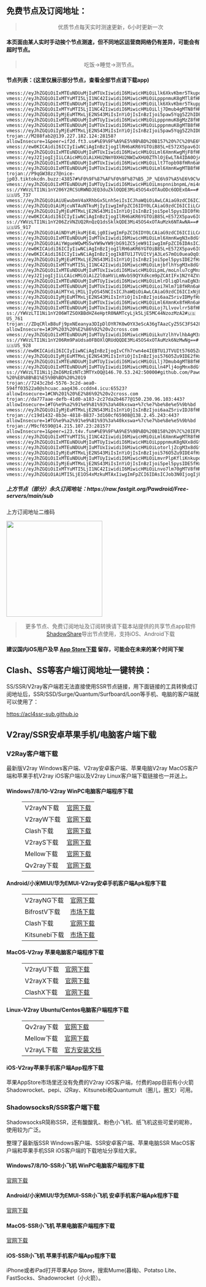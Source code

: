 
<h2>免费节点及订阅地址：</h2>
<blockquote>
<p style="text-align: center;">优质节点每天实时测速更新，6小时更新一次</p>
</blockquote>
<h4>本页面由某人实时手动挨个节点测速，但不同地区运营商网络仍有差异，可能会有超时节点。</h4>
<blockquote>
<p style="text-align: center;">吃饭->睡觉->测节点。</p>
</blockquote>
<h4>节点列表：(这里仅展示部分节点，查看全部节点请下载app)</h4>

```vmess://eyJhZGQiOiIxMTYuMTI5LjI1NC42IiwidiI6MiwicHMiOiLoj7Llvovlrr4gM3x8dGfpopHpgZM6Mnx8NzEiLCJwb3J0IjoiMTE5MDYiLCJpZCI6IjJjYzE1MzI2LWNkMGYtMzRkYS1iYmZiLWY4Y2RjOWI3MWViMiIsImFpZCI6IjAiLCJzY3kiOiJhdXRvIiwibmV0IjoidGNwIiwidHlwZSI6IiIsInRscyI6IiJ9
vmess://eyJhZGQiOiIxMTEuNDUuMjIuMTUxIiwidiI6MiwicHMiOiLlk6XkvKbmr5TkupogMnx8dGfpopHpgZM6Mnx8MTUxIiwicG9ydCI6IjExOTIyIiwiaWQiOiIyY2MxNTMyNi1jZDBmLTM0ZGEtYmJmYi1mOGNkYzliNzFlYjIiLCJhaWQiOiIwIiwic2N5IjoiYXV0byIsIm5ldCI6InRjcCIsInR5cGUiOiIiLCJ0bHMiOiIifQ==
vmess://eyJhZGQiOiIxMTYuMTI5LjI1NC42IiwidiI6MiwicHMiOiLpppnmuK8gMTl8fHRn6aKR6YGTOjJ8fDYyIiwicG9ydCI6IjkwMDMiLCJpZCI6IjJjYzE1MzI2LWNkMGYtMzRkYS1iYmZiLWY4Y2RjOWI3MWViMiIsImFpZCI6IjAiLCJzY3kiOiJhdXRvIiwibmV0IjoidGNwIiwidHlwZSI6IiIsInRscyI6IiJ9
vmess://eyJhZGQiOiIxMTEuNDUuMjIuMTUyIiwidiI6MiwicHMiOiLlk6XkvKbmr5Tkupp8fHRn6aKR6YGTOjJ8fDg1IiwicG9ydCI6IjExOTIyIiwiaWQiOiIyY2MxNTMyNi1jZDBmLTM0ZGEtYmJmYi1mOGNkYzliNzFlYjIiLCJhaWQiOiIwIiwic2N5IjoiYXV0byIsIm5ldCI6InRjcCIsInR5cGUiOiIiLCJ0bHMiOiIifQ==
vmess://eyJhZGQiOiIxMTYuMTI5LjI1NC42IiwidiI6MiwicHMiOiLlj7Dmub4gMTN8fHRn6aKR6YGTOjJ8fDE2MiIsInBvcnQiOiI5MDE0IiwiaWQiOiIyY2MxNTMyNi1jZDBmLTM0ZGEtYmJmYi1mOGNkYzliNzFlYjIiLCJhaWQiOiIwIiwic2N5IjoiYXV0byIsIm5ldCI6InRjcCIsInR5cGUiOiIiLCJ0bHMiOiIifQ==
vmess://eyJhZGQiOiIyMjEuMTMxLjE2NS43MiIsInYiOjIsInBzIjoi5paw5Yqg5Z2hIDE3fHx0Z+mikemBkzoyfHwxODEiLCJwb3J0IjoiOTAzOSIsImlkIjoiMmNjMTUzMjYtY2QwZi0zNGRhLWJiZmItZjhjZGM5YjcxZWIyIiwiYWlkIjoiMCIsInNjeSI6ImF1dG8iLCJuZXQiOiJ0Y3AiLCJ0eXBlIjoiIiwidGxzIjoiIn0=
vmess://eyJhZGQiOiIxMTEuNDUuMjIuMTUyIiwidiI6MiwicHMiOiLpppnmuK8gMzZ8fHRn6aKR6YGTOjJ8fDE3MyIsInBvcnQiOiI5MDA1IiwiaWQiOiIyY2MxNTMyNi1jZDBmLTM0ZGEtYmJmYi1mOGNkYzliNzFlYjIiLCJhaWQiOiIwIiwic2N5IjoiYXV0byIsIm5ldCI6InRjcCIsInR5cGUiOiIiLCJ0bHMiOiIifQ==
vmess://eyJhZGQiOiIxMTEuNDUuMjIuMTUxIiwidiI6MiwicHMiOiLpppnmuK8gMTB8fHRn6aKR6YGTOjJ8fDI1IiwicG9ydCI6IjkwMDkiLCJpZCI6IjJjYzE1MzI2LWNkMGYtMzRkYS1iYmZiLWY4Y2RjOWI3MWViMiIsImFpZCI6IjAiLCJzY3kiOiJhdXRvIiwibmV0IjoidGNwIiwidHlwZSI6IiIsInRscyI6IiJ9
vmess://eyJhZGQiOiIyMjEuMTMxLjE2NS43MiIsInYiOjIsInBzIjoi5paw5Yqg5Z2hIDE2fHx0Z+mikemBkzoyfHwxNjgiLCJwb3J0IjoiOTA0MSIsImlkIjoiMmNjMTUzMjYtY2QwZi0zNGRhLWJiZmItZjhjZGM5YjcxZWIyIiwiYWlkIjoiMCIsInNjeSI6ImF1dG8iLCJuZXQiOiJ0Y3AiLCJ0eXBlIjoiIiwidGxzIjoiIn0=
trojan://M288fab2@139.227.182.124:28158?allowInsecure=1&peer=if2d.ft3.us#%E9%9F%A9%E5%9B%BD%20B157%20%7C%20%E6%B9%98%E6%97%A5%E9%9A%A7%E9%81%93%20%7C%200x
vmess://ew0KICAidiI6ICIyIiwNCiAgInBzIjogIlRH6aKR6YGTOiB85L+E572X5pav6IGU6YKmIiwNCiAgImFkZCI6ICI5MS4yNDMuODIuMjQ5IiwNCiAgInBvcnQiOiAiMjAwMDUiLA0KICAiaWQiOiAiMkYwOTQ4NDUtRTJCRC1FQkY3LURFQjctOTk1OTkyNDM2RkFGIiwNCiAgImFpZCI6ICIwIiwNCiAgInNjeSI6ICJhdXRvIiwNCiAgIm5ldCI6ICJ0Y3AiLA0KICAidHlwZSI6ICJub25lIiwNCiAgImhvc3QiOiAiIiwNCiAgInBhdGgiOiAiIiwNCiAgInRscyI6ICJ0bHMiLA0KICAic25pIjogIiINCn0=
vmess://eyJhZGQiOiIxMTEuNDUuMjIuMTUxIiwidiI6MiwicHMiOiLml6XmnKwgMjF8fHRn6aKR6YGTOjJ8fDE4NSIsInBvcnQiOiI5MDMzIiwiaWQiOiIyY2MxNTMyNi1jZDBmLTM0ZGEtYmJmYi1mOGNkYzliNzFlYjIiLCJhaWQiOiIwIiwic2N5IjoiYXV0byIsIm5ldCI6InRjcCIsInR5cGUiOiIiLCJ0bHMiOiIifQ==
vmess://eyJ2IjogIjIiLCAicHMiOiAiXHU2NmY0XHU2NWIwXHU0ZThlOjEwLTA4IDA0OjAwIC1ieSBCdUxpbmsueHl6LSBcdTRlZTVcdTRlMGJcdTgyODJcdTcwYjlcdTRlMGRcdThiYTFcdTZkNDFcdTkxY2YiLCAiYWRkIjogIlx1NGY3Zlx1NzUyOFx1NTI0ZFx1OGJiMFx1NWY5N1x1NjZmNFx1NjViMFx1OGJhMlx1OTYwNSIsICJwb3J0IjogIjAiLCAiaWQiOiAiNmEzYmNjMDgtOWM3Ny00YzAyLTg0NGItNGE2OTRjNGYyZmVhIiwgImFpZCI6ICIwIiwgIm5ldCI6ICJ0Y3AiLCAidHlwZSI6ICJub25lIiwgImhvc3QiOiAiIiwgInBhdGgiOiAiIiwgInRscyI6ICIifQ==
vmess://eyJhZGQiOiIxMTEuNDUuMjIuMTUxIiwidiI6MiwicHMiOiLlt7Topb98fHRn6aKR6YGTOjJ8fDExMSIsInBvcnQiOiIxMTkzMSIsImlkIjoiMmNjMTUzMjYtY2QwZi0zNGRhLWJiZmItZjhjZGM5YjcxZWIyIiwiYWlkIjoiMCIsInNjeSI6ImF1dG8iLCJuZXQiOiJ0Y3AiLCJ0eXBlIjoiIiwidGxzIjoiIn0=
vmess://eyJhZGQiOiIxMTEuNDUuMjIuMTUxIiwidiI6MiwicHMiOiLml6XmnKwgMTB8fHRn6aKR6YGTOjJ8fDcwIiwicG9ydCI6IjkwMzQiLCJpZCI6IjJjYzE1MzI2LWNkMGYtMzRkYS1iYmZiLWY4Y2RjOWI3MWViMiIsImFpZCI6IjAiLCJzY3kiOiJhdXRvIiwibmV0IjoidGNwIiwidHlwZSI6IiIsInRscyI6IiJ9
trojan://P9qGW38zz7@nice-jp03.tiktokcdn.buzz:43857#%F0%9F%87%AF%F0%9F%87%B5_JP_%E6%97%A5%E6%9C%AC
vmess://eyJhZGQiOiIxMTEuNDUuMjIuMTUyIiwidiI6MiwicHMiOiLmspnnibnpmL/mi4nkvK/Yp9mE2LnYsdio2YrYqSDYp9mE2LPYudmI2K/Zitip4oCOIDR8fHRn6aKR6YGTOjJ8fDEyOCIsInBvcnQiOiIxMTkxMCIsImlkIjoiMmNjMTUzMjYtY2QwZi0zNGRhLWJiZmItZjhjZGM5YjcxZWIyIiwiYWlkIjoiMCIsInNjeSI6ImF1dG8iLCJuZXQiOiJ0Y3AiLCJ0eXBlIjoiIiwidGxzIjoiIn0=
ss://YWVzLTI1Ni1nY206Y2RCSURWNDJEQ3duZklOQDE3Mi45OS4xOTAuODc6ODExOA==#🇺🇸US_737
vmess://eyJhZGQiOiAiUEwubmV4aXRhbGx5Lnh5eiIsICJhaWQiOiAwLCAiaG9zdCI6ICJQTC5uZXhpdGFsbHkueHl6IiwgImlkIjogIjU0YzZjODIzLTQ5NTctNGM2Yy1iMTBjLTM1OWJjNTFmN2NjMyIsICJuZXQiOiAid3MiLCAicGF0aCI6ICIvYTU0ZTI4NGNiNi8iLCAicG9ydCI6IDQ0MywgInBzIjogImdpdGh1Yi5jb20vUGF3ZHJvaWQgLSBcdTYzMmFcdTVhMDEgIDI0IiwgInRscyI6ICJ0bHMiLCAidHlwZSI6ICJhdXRvIiwgInNlY3VyaXR5IjogImF1dG8iLCAic2tpcC1jZXJ0LXZlcmlmeSI6IHRydWUsICJzbmkiOiAiIn0=
vmess://eyJhZGQiOiAiMjcuNTAuNTkuMjIyIiwgImFpZCI6IDY0LCAiaG9zdCI6ICIiLCAiaWQiOiAiNDE4MDQ4YWYtYTI5My00Yjk5LTliMGMtOThjYTM1ODBkZDI0IiwgIm5ldCI6ICJ3cyIsICJwYXRoIjogIi9wYXRoLzA1MTExMTIzMDkxMCIsICJwb3J0IjogNDQzLCAicHMiOiAiZ2l0aHViLmNvbS9QYXdkcm9pZCAtIFx1OTk5OVx1NmUyZlx1NzI3OVx1NTIyYlx1ODg0Y1x1NjUzZlx1NTMzYSAyMyIsICJ0bHMiOiAidGxzIiwgInR5cGUiOiAiYXV0byIsICJzZWN1cml0eSI6ICJhdXRvIiwgInNraXAtY2VydC12ZXJpZnkiOiB0cnVlLCAic25pIjogIiJ9
vmess://eyJhZGQiOiIyMjEuMTMxLjE2NS43MiIsInYiOjIsInBzIjoi5pel5pysIDI0fHx0Z+mikemBkzoyfHwxOTIiLCJwb3J0IjoiOTAzNCIsImlkIjoiMmNjMTUzMjYtY2QwZi0zNGRhLWJiZmItZjhjZGM5YjcxZWIyIiwiYWlkIjoiMCIsInNjeSI6ImF1dG8iLCJuZXQiOiJ0Y3AiLCJ0eXBlIjoiIiwidGxzIjoiIn0=
vmess://ew0KICAidiI6ICIyIiwNCiAgInBzIjogIlRH6aKR6YGTOiB85L+E572X5pav6IGU6YKmIiwNCiAgImFkZCI6ICI5MS4yNDMuODIuMjQ5IiwNCiAgInBvcnQiOiAiMjAwMDMiLA0KICAiaWQiOiAiMkYwOTQ4NDUtRTJCRC1FQkY3LURFQjctOTk1OTkyNDM2RkFGIiwNCiAgImFpZCI6ICIwIiwNCiAgInNjeSI6ICJhdXRvIiwNCiAgIm5ldCI6ICJ0Y3AiLA0KICAidHlwZSI6ICJub25lIiwNCiAgImhvc3QiOiAiIiwNCiAgInBhdGgiOiAiIiwNCiAgInRscyI6ICJ0bHMiLA0KICAic25pIjogIiINCn0=
ss://YWVzLTI1Ni1nY206ZzVNZUQ2RnQzQ1dsSklkQDE3Mi45OS4xOTAuMzk6NTAwNA==#🇺🇸US_917
vmess://eyJhZGQiOiAiNDYuMjkuMjE4Ljg0IiwgImFpZCI6IDY0LCAiaG9zdCI6ICIiLCAiaWQiOiAiZjdhNDU2ZGEtOTg4Ni00ZGQ3LWIxOTMtNGM1OWE3MjYyMTljIiwgIm5ldCI6ICJ3cyIsICJwYXRoIjogIi9wYXRoLzA1MTExMTIzMDkxMCIsICJwb3J0IjogNDQzLCAicHMiOiAiZ2l0aHViLmNvbS9QYXdkcm9pZCAtIFx1NjMyYVx1NWEwMSAgMjIiLCAidGxzIjogInRscyIsICJ0eXBlIjogImF1dG8iLCAic2VjdXJpdHkiOiAiYXV0byIsICJza2lwLWNlcnQtdmVyaWZ5IjogdHJ1ZSwgInNuaSI6ICIifQ==
vmess://eyJhZGQiOiIxMTEuNDUuMjIuMTUxIiwidiI6MiwicHMiOiLml6XmnKwgN3x8dGfpopHpgZM6Mnx8MzMiLCJwb3J0IjoiOTAzMSIsImlkIjoiMmNjMTUzMjYtY2QwZi0zNGRhLWJiZmItZjhjZGM5YjcxZWIyIiwiYWlkIjoiMCIsInNjeSI6ImF1dG8iLCJuZXQiOiJ0Y3AiLCJ0eXBlIjoiIiwidGxzIjoiIn0=
vmess://eyJhZGQiOiAiYWgueWQwMS5wYW9wYW9jbG91ZC5jeW91IiwgImFpZCI6IDAsICJob3N0IjogInBhb3Bhby52Mi5oazAyLnBhb3Bhb2Nsb3VkLmN5b3UiLCAiaWQiOiAiZDhjNWI0ODYtODRiYi0zODg3LWExZDktMDc0NTVlYTYwOGYyIiwgIm5ldCI6ICJ3cyIsICJwYXRoIjogIi92MnJheSIsICJwb3J0IjogMTAwMjAsICJwcyI6ICJ2MmNyb3NzLmNvbSAtIFx1OTk5OVx1NmUyZlx1NzI3OVx1NTIyYlx1ODg0Y1x1NjUzZlx1NTMzYSA0MSIsICJ0bHMiOiAidGxzIiwgInR5cGUiOiAiYXV0byIsICJzZWN1cml0eSI6ICJhdXRvIiwgInNraXAtY2VydC12ZXJpZnkiOiB0cnVlLCAic25pIjogIiJ9
vmess://ew0KICAidiI6ICIyIiwNCiAgInBzIjogIlRH6aKR6YGTOiB85L+E572X5pav6IGU6YKmIiwNCiAgImFkZCI6ICI5MS4yNDMuODIuMjQ5IiwNCiAgInBvcnQiOiAiMjAwMDIiLA0KICAiaWQiOiAiMkYwOTQ4NDUtRTJCRC1FQkY3LURFQjctOTk1OTkyNDM2RkFGIiwNCiAgImFpZCI6ICIwIiwNCiAgInNjeSI6ICJhdXRvIiwNCiAgIm5ldCI6ICJ0Y3AiLA0KICAidHlwZSI6ICJub25lIiwNCiAgImhvc3QiOiAiIiwNCiAgInBhdGgiOiAiIiwNCiAgInRscyI6ICJ0bHMiLA0KICAic25pIjogIiINCn0=
vmess://ew0KICAidiI6ICIyIiwNCiAgInBzIjogIkBTU1JTVUItVjA3LeS7mOi0ueaOqOiNkDp2MmNyb3NzLmNvbSIsDQogICJhZGQiOiAiMTcyLjY0LjE1My4xNTAiLA0KICAicG9ydCI6ICI0NDMiLA0KICAiaWQiOiAiYmY0NjE5ZTQtMDFkYy00OGNhLWJlMDgtMDk3NmI1NDk2OGNlIiwNCiAgImFpZCI6ICIwIiwNCiAgInNjeSI6ICJhdXRvIiwNCiAgIm5ldCI6ICJ3cyIsDQogICJ0eXBlIjogIm5vbmUiLA0KICAiaG9zdCI6ICJsZzUuemh1amljbjIuY29tIiwNCiAgInBhdGgiOiAiL2Rvbmd0YWl3YW5nLmNvbSIsDQogICJ0bHMiOiAidGxzIiwNCiAgInNuaSI6ICIiLA0KICAiYWxwbiI6ICIiDQp9
vmess://eyJhZGQiOiIyMjEuMTMxLjE2NS43MiIsInYiOjIsInBzIjoi5pel5pysIDE2fHx0Z+mikemBkzoyfHwxNjYiLCJwb3J0IjoiOTAzMiIsImlkIjoiMmNjMTUzMjYtY2QwZi0zNGRhLWJiZmItZjhjZGM5YjcxZWIyIiwiYWlkIjoiMCIsInNjeSI6ImF1dG8iLCJuZXQiOiJ0Y3AiLCJ0eXBlIjoiIiwidGxzIjoiIn0=
vmess://eyJhZGQiOiIxMTYuMTI5LjI1NC42IiwidiI6MiwicHMiOiLmjbflhYsgM3x8dGfpopHpgZM6Mnx8MTkwIiwicG9ydCI6IjExOTE2IiwiaWQiOiIyY2MxNTMyNi1jZDBmLTM0ZGEtYmJmYi1mOGNkYzliNzFlYjIiLCJhaWQiOiIwIiwic2N5IjoiYXV0byIsIm5ldCI6InRjcCIsInR5cGUiOiIiLCJ0bHMiOiIifQ==
vmess://eyJhZGQiOiIxMTEuNDUuMjIuMTUxIiwidiI6MiwicHMiOiLpmL/moLnlu7cgMnx8dGfpopHpgZM6Mnx8MTM1IiwicG9ydCI6IjExOTIxIiwiaWQiOiIyY2MxNTMyNi1jZDBmLTM0ZGEtYmJmYi1mOGNkYzliNzFlYjIiLCJhaWQiOiIwIiwic2N5IjoiYXV0byIsIm5ldCI6InRjcCIsInR5cGUiOiIiLCJ0bHMiOiIifQ==
vmess://eyJ2IjogIjIiLCAicHMiOiAiZ2l0aHViLmNvbS9QYXdkcm9pZCAtIFx1N2Y4ZVx1NTZmZFx1NTJhMFx1NTIyOVx1Nzk4Zlx1NWMzY1x1NGU5YVx1NWRkZVx1NmQxYlx1Njc0OVx1NzdmNk1VTFRBQ09NXHU2NTcwXHU2MzZlXHU0ZTJkXHU1ZmMzIDEyIiwgImFkZCI6ICJzMi41MjBndWdlLmNvbSIsICJwb3J0IjogIjQ0MyIsICJ0eXBlIjogIm5vbmUiLCAiaWQiOiAiY2YxODE5YzgtZTUzMC00NjI2LWFlYzAtODdhYzA0MjAwMzg1IiwgImFpZCI6ICIwIiwgIm5ldCI6ICJ3cyIsICJwYXRoIjogIi9oYXBweSIsICJob3N0IjogInMyLjUyMGd1Z2UuY29tIiwgInRscyI6ICJ0bHMifQ==
vmess://eyJhZGQiOiIxMTEuNDUuMjIuMTUyIiwidiI6MiwicHMiOiLmlrDliqDlnaEgN3x8dGfpopHpgZM6Mnx8MTciLCJwb3J0IjoiOTA0NSIsImlkIjoiMmNjMTUzMjYtY2QwZi0zNGRhLWJiZmItZjhjZGM5YjcxZWIyIiwiYWlkIjoiMCIsInNjeSI6ImF1dG8iLCJuZXQiOiJ0Y3AiLCJ0eXBlIjoiIiwidGxzIjoiIn0=
vmess://eyJhZGQiOiIxMTEuNDUuMjIuMTUxIiwidiI6MiwicHMiOiLoi7Hlm718fHRn6aKR6YGTOjJ8fDc3IiwicG9ydCI6IjExOTAxIiwiaWQiOiIyY2MxNTMyNi1jZDBmLTM0ZGEtYmJmYi1mOGNkYzliNzFlYjIiLCJhaWQiOiIwIiwic2N5IjoiYXV0byIsIm5ldCI6InRjcCIsInR5cGUiOiIiLCJ0bHMiOiIifQ==
vmess://eyJhZGQiOiAiMTYxLjM1LjIyOS45NCIsICJhaWQiOiAwLCAiaG9zdCI6ICIxNjEuMzUuMjI5Ljk0IiwgImlkIjogIjI3ODQ4NzM5LTdlNjItNDEzOC05ZmQzLTA5OGE2Mzk2NGI2YiIsICJuZXQiOiAid3MiLCAicGF0aCI6ICIvdGVjaCIsICJwb3J0IjogNDQzLCAicHMiOiAiZ2l0aHViLmNvbS9QYXdkcm9pZCAtIFx1N2Y4ZVx1NTZmZCAgMTEiLCAidGxzIjogInRscyIsICJ0eXBlIjogImF1dG8iLCAic2VjdXJpdHkiOiAiYXV0byIsICJza2lwLWNlcnQtdmVyaWZ5IjogdHJ1ZSwgInNuaSI6ICIifQ==
vmess://eyJhZGQiOiIyMjEuMTMxLjE2NS43MiIsInYiOjIsInBzIjoi6aaZ5rivIDMyfHx0Z+mikemBkzoyfHwxMjEiLCJwb3J0IjoiOTAwNiIsImlkIjoiMmNjMTUzMjYtY2QwZi0zNGRhLWJiZmItZjhjZGM5YjcxZWIyIiwiYWlkIjoiMCIsInNjeSI6ImF1dG8iLCJuZXQiOiJ0Y3AiLCJ0eXBlIjoiIiwidGxzIjoiIn0=
vmess://eyJhZGQiOiIxMTEuNDUuMjIuMTUxIiwidiI6MiwicHMiOiLml6XmnKx8fHRn6aKR6YGTOjJ8fDMiLCJwb3J0IjoiOTAzMCIsImlkIjoiMmNjMTUzMjYtY2QwZi0zNGRhLWJiZmItZjhjZGM5YjcxZWIyIiwiYWlkIjoiMCIsInNjeSI6ImF1dG8iLCJuZXQiOiJ0Y3AiLCJ0eXBlIjoiIiwidGxzIjoiIn0=
vmess://eyJhZGQiOiIxMTEuNDUuMjIuMTUxIiwidiI6MiwicHMiOiLoj7Llvovlrr58fHRn6aKR6YGTOjJ8fDI5IiwicG9ydCI6IjExOTA2IiwiaWQiOiIyY2MxNTMyNi1jZDBmLTM0ZGEtYmJmYi1mOGNkYzliNzFlYjIiLCJhaWQiOiIwIiwic2N5IjoiYXV0byIsIm5ldCI6InRjcCIsInR5cGUiOiIiLCJ0bHMiOiIifQ==
ss://YWVzLTI1Ni1nY206WTZSOXBBdHZ4eHptR0NAMTcyLjk5LjE5MC44NzozMzA2#🇺🇸US_761
trojan://ZDqCRlxB8uFj9pxNEeanya3DIpDlOYR7K0wOYX3eScA36gTAazCyZ5SC3FS428@musashino.freetrade.link:443?allowInsecure=1#JP%203%20%E2%86%92%20v2cross.com
vmess://eyJhZGQiOiIxMTEuNDUuMjIuMTUyIiwidiI6MiwicHMiOiLkuYzlhYvlhbAgM3x8dGfpopHpgZM6Mnx8MTUwIiwicG9ydCI6IjExOTE5IiwiaWQiOiIyY2MxNTMyNi1jZDBmLTM0ZGEtYmJmYi1mOGNkYzliNzFlYjIiLCJhaWQiOiIwIiwic2N5IjoiYXV0byIsIm5ldCI6InRjcCIsInR5cGUiOiIiLCJ0bHMiOiIifQ==
ss://YWVzLTI1Ni1nY206Rm9PaUdsa0FBOXlQRUdQQDE3Mi45OS4xOTAuMzk6NzMwNg==#🇺🇸US_928
vmess://ew0KICAidiI6ICIyIiwNCiAgInBzIjogIvCfh7rwn4e4IEBTU1JTVUIt576O5Zu9VjAzLeS7mOi0ueaOqOiNkDp2MmNyb3NzLmNvbSIsDQogICJhZGQiOiAid3d3LmRpZ2l0YWxvY2Vhbi5jb20iLA0KICAicG9ydCI6ICI4MCIsDQogICJpZCI6ICI2NDVmYzRlNy1lM2EzLTRlODItOGFiZC0yZDcxMzI0ODk0YzQiLA0KICAiYWlkIjogIjAiLA0KICAic2N5IjogImF1dG8iLA0KICAibmV0IjogIndzIiwNCiAgInR5cGUiOiAibm9uZSIsDQogICJob3N0IjogInNzcnN1Yi52MDIuYXN1a2EuYnV6eiIsDQogICJwYXRoIjogIi9hcGkvdjMvZG93bmxvYWQuZ2V0RmlsZSIsDQogICJ0bHMiOiAiIiwNCiAgInNuaSI6ICIiLA0KICAiYWxwbiI6ICIiDQp9
vmess://eyJhZGQiOiIyMjEuMTMxLjE2NS43MiIsInYiOjIsInBzIjoi576O5Zu9IDE2fHx0Z+mikemBkzoyfHwxNTYiLCJwb3J0IjoiOTAyNCIsImlkIjoiMmNjMTUzMjYtY2QwZi0zNGRhLWJiZmItZjhjZGM5YjcxZWIyIiwiYWlkIjoiMCIsInNjeSI6ImF1dG8iLCJuZXQiOiJ0Y3AiLCJ0eXBlIjoiIiwidGxzIjoiIn0=
vmess://eyJhZGQiOiIxMTEuNDUuMjIuMTUyIiwidiI6MiwicHMiOiLlj7Dmub4gMTB8fHRn6aKR6YGTOjJ8fDgxIiwicG9ydCI6IjkwMTkiLCJpZCI6IjJjYzE1MzI2LWNkMGYtMzRkYS1iYmZiLWY4Y2RjOWI3MWViMiIsImFpZCI6IjAiLCJzY3kiOiJhdXRvIiwibmV0IjoidGNwIiwidHlwZSI6IiIsInRscyI6IiJ9
vmess://eyJhZGQiOiIxMTEuNDUuMjIuMTUyIiwidiI6MiwicHMiOiLln4Plj4ogMnx8dGfpopHpgZM6Mnx8MTI2IiwicG9ydCI6IjExOTI4IiwiaWQiOiIyY2MxNTMyNi1jZDBmLTM0ZGEtYmJmYi1mOGNkYzliNzFlYjIiLCJhaWQiOiIwIiwic2N5IjoiYXV0byIsIm5ldCI6InRjcCIsInR5cGUiOiIiLCJ0bHMiOiIifQ==
ss://YWVzLTI1Ni1jZmI6MzEzNTc3MTYxOQ@146.70.53.242:50000#github.com/Pawdroid%20-%20%E8%8B%B1%E5%9B%BD%20%2019
trojan://7243c2bd-5576-3c2d-aea0-594ff03522a0@shcuac.aag436.ccddn4.icu:65523?allowInsecure=1#CN%201%20%E2%86%92%20v2cross.com
trojan://da777aae-defb-41d0-a183-2c27da2b4677@150.230.96.103:443?allowInsecure=1#TG%e9%a2%91%e9%81%93%3a%40kxswa+%7c%e7%be%8e%e5%9b%bd
vmess://eyJhZGQiOiIyMjEuMTMxLjE2NS43MiIsInYiOjIsInBzIjoi6aaZ5rivIDJ8fHRn6aKR6YGTOjJ8fDUiLCJwb3J0IjoiOTAwMiIsImlkIjoiMmNjMTUzMjYtY2QwZi0zNGRhLWJiZmItZjhjZGM5YjcxZWIyIiwiYWlkIjoiMCIsInNjeSI6ImF1dG8iLCJuZXQiOiJ0Y3AiLCJ0eXBlIjoiIiwidGxzIjoiIn0=
trojan://c19d1432-8b3e-4818-8837-3d160cf65908@138.2.45.243:443?allowInsecure=1#TG%e9%a2%91%e9%81%93%3a%40kxswa+%7c%e7%be%8e%e5%9b%bd
trojan://M9cf6590@14.215.107.23:28157?allowInsecure=1&peer=i23.t4v.fun#%E9%9F%A9%E5%9B%BD%20B158%20%7C%20IEPL%E4%B8%AD%E8%BD%AC%E3%80%81%E6%B8%B8%E6%88%8F%20%7C%200x
vmess://eyJhZGQiOiIxMTYuMTI5LjI1NC42IiwidiI6MiwicHMiOiLml6XmnKwgMTR8fHRn6aKR6YGTOjJ8fDE0NiIsInBvcnQiOiI5MDMwIiwiaWQiOiIyY2MxNTMyNi1jZDBmLTM0ZGEtYmJmYi1mOGNkYzliNzFlYjIiLCJhaWQiOiIwIiwic2N5IjoiYXV0byIsIm5ldCI6InRjcCIsInR5cGUiOiIiLCJ0bHMiOiIifQ==
vmess://eyJhZGQiOiIxMTEuNDUuMjIuMTUyIiwidiI6MiwicHMiOiLpppnmuK8gNXx8dGfpopHpgZM6Mnx8MTUiLCJwb3J0IjoiOTAwMiIsImlkIjoiMmNjMTUzMjYtY2QwZi0zNGRhLWJiZmItZjhjZGM5YjcxZWIyIiwiYWlkIjoiMCIsInNjeSI6ImF1dG8iLCJuZXQiOiJ0Y3AiLCJ0eXBlIjoiIiwidGxzIjoiIn0=
vmess://eyJhZGQiOiIxMTEuNDUuMjIuMTUxIiwidiI6MiwicHMiOiLotorljZcgM3x8dGfpopHpgZM6Mnx8MjAxIiwicG9ydCI6IjExOTA0IiwiaWQiOiIyY2MxNTMyNi1jZDBmLTM0ZGEtYmJmYi1mOGNkYzliNzFlYjIiLCJhaWQiOiIwIiwic2N5IjoiYXV0byIsIm5ldCI6InRjcCIsInR5cGUiOiIiLCJ0bHMiOiIifQ==
vmess://eyJhZGQiOiIyMjEuMTMxLjE2NS43MiIsInYiOjIsInBzIjoi576O5Zu9IDE4fHx0Z+mikemBkzoyfHwxNTgiLCJwb3J0IjoiOTAyMiIsImlkIjoiMmNjMTUzMjYtY2QwZi0zNGRhLWJiZmItZjhjZGM5YjcxZWIyIiwiYWlkIjoiMCIsInNjeSI6ImF1dG8iLCJuZXQiOiJ0Y3AiLCJ0eXBlIjoiIiwidGxzIjoiIn0=
vmess://eyJhZGQiOiIxMTEuNDUuMjIuMTUyIiwidiI6MiwicHMiOiLmvrPlpKfliKnkupogMnx8dGfpopHpgZM6Mnx8ODIiLCJwb3J0IjoiMTE5MjUiLCJpZCI6IjJjYzE1MzI2LWNkMGYtMzRkYS1iYmZiLWY4Y2RjOWI3MWViMiIsImFpZCI6IjAiLCJzY3kiOiJhdXRvIiwibmV0IjoidGNwIiwidHlwZSI6IiIsInRscyI6IiJ9
vmess://eyJhZGQiOiIyMjEuMTMxLjE2NS43MiIsInYiOjIsInBzIjoi5pel5pysIDE5fHx0Z+mikemBkzoyfHwxNzYiLCJwb3J0IjoiOTAzNyIsImlkIjoiMmNjMTUzMjYtY2QwZi0zNGRhLWJiZmItZjhjZGM5YjcxZWIyIiwiYWlkIjoiMCIsInNjeSI6ImF1dG8iLCJuZXQiOiJ0Y3AiLCJ0eXBlIjoiIiwidGxzIjoiIn0=
vmess://eyJhZGQiOiIxMTYuMTI5LjI1NC42IiwidiI6MiwicHMiOiLnvo7lm70gMTV8fHRn6aKR6YGTOjJ8fDE0OSIsInBvcnQiOiI5MDAxIiwiaWQiOiIyY2MxNTMyNi1jZDBmLTM0ZGEtYmJmYi1mOGNkYzliNzFlYjIiLCJhaWQiOiIwIiwic2N5IjoiYXV0byIsIm5ldCI6InRjcCIsInR5cGUiOiIiLCJ0bHMiOiIifQ==
vmess://eyJhZGQiOiAiMTI5LjE1OS4xMzkuMTAxIiwgImFpZCI6IDAsICJob3N0IjogIjEyOS4xNTkuMTM5LjEwMSIsICJpZCI6ICJiNzUxOWE2Zi1jMWRlLTQ2NjctZTYwNi1iNjBjNjVkMTkwNzgiLCAibmV0IjogIndzIiwgInBhdGgiOiAiLyIsICJwb3J0IjogNDQzLCAicHMiOiAiZ2l0aHViLmNvbS9QYXdkcm9pZCAtIFx1N2Y4ZVx1NTZmZCAgMjciLCAidGxzIjogInRscyIsICJ0eXBlIjogImF1dG8iLCAic2VjdXJpdHkiOiAiYXV0byIsICJza2lwLWNlcnQtdmVyaWZ5IjogdHJ1ZSwgInNuaSI6ICIifQ==
```
<h5>上方节点（部分）永久订阅地址：https://raw.fastgit.org/Pawdroid/Free-servers/main/sub</h5>
<p>上方订阅地址二维码</p>
<img src='https://raw.fastgit.org/Pawdroid/Free-servers/main/sub.png' width=250 height=250>
<blockquote style='text-align: center;'>更多节点、免费订阅地址及订阅转换请下载本站提供的共享节点app软件<a href='https://shadowshare.v2cross.com'>ShadowShare</a>导出节点使用，支持iOS、Android下载</blockquote>
<h4>建议国内iOS用户及早 <a href='https://apps.apple.com/cn/app/shadowshare/id1612647259'>App Store下载</a> 留存，可能会在未来的某个时间下架</h4>

<div class="nv-content-wrap entry-content">
<h2>Clash、SS等客户端订阅地址一键转换：</h2>
<p>SS/SSR/V2ray客户端若无法直接使用SSR节点链接，用下面链接的工具转换成订阅地址后，SSR/SSD/Surge/Quantum/Surfboard/Loon等手机、电脑的客户端就可以使用了：</p>
<p><a href="https://acl4ssr-sub.github.io" target="_blank" rel="noreferrer noopener nofollow">https://acl4ssr-sub.github.io</a></p>
<h2>V2ray/SSR安卓苹果手机/电脑客户端下载</h2>
<h3>V2Ray客户端下载</h3>
<p>最新版V2ray Windows客户端、V2ray安卓客户端、苹果电脑V2ray MacOS客户端和苹果手机V2ray iOS客户端以及V2ray Linux客户端下载链接也一并送上。</p>
<h4>Windows7/8/10-<strong>V2ray WinPC电脑客户端</strong>程序下载</h4>
<figure class="wp-block-table alignwide is-style-stripes"><table><tbody><tr><td>V2rayN下载</td><td><a href="https://github.com/2dust/v2rayN/releases" target="_blank" rel="noreferrer noopener">官网下载</a></td></tr><tr><td>V2rayW下载</td><td><a href="https://github.com/Cenmrev/V2RayW/releases" target="_blank" rel="noreferrer noopener">官网下载</a></td></tr><tr><td>Clash下载</td><td><a href="https://github.com/Fndroid/clash_for_windows_pkg/releases" target="_blank" rel="noreferrer noopener">官网下载</a></td></tr><tr><td>V2rayS下载</td><td><a href="https://github.com/Shinlor/V2RayS/releases" target="_blank" rel="noreferrer noopener">官网下载</a></td></tr><tr><td>Mellow下载</td><td><a href="https://github.com/mellow-io/mellow/releases" target="_blank" rel="noreferrer noopener">官网下载</a></td></tr><tr><td>Qv2ray下载</td><td><a href="https://github.com/Qv2ray/Qv2ray" target="_blank" rel="noreferrer noopener">官网下载</a></td></tr></tbody></table></figure>
<h4><strong>Android/小米MIUI/华为EMUI-V2ray安卓手机客户端</strong>Apk程序下载</h4>
<figure class="wp-block-table alignwide is-style-stripes"><table><tbody><tr><td>V2rayNG下载</td><td><a href="https://github.com/2dust/v2rayNG/releases" target="_blank" rel="noreferrer noopener">官网下载</a></td></tr><tr><td>BifrostV下载</td><td><a rel="noreferrer noopener" href="https://www.appsapk.com/downloading/latest/com.github.dawndiy.bifrostv-0.6.8.apk" target="_blank">市场下载</a></td></tr><tr><td>Clash下载</td><td><a href="https://github.com/Kr328/ClashForAndroid/releases" target="_blank" rel="noreferrer noopener">官网下载</a></td></tr><tr><td>Kitsunebi下载</td><td><a rel="noreferrer noopener" href="https://apkpure.com/kitsunebi/fun.kitsunebi.kitsunebi4android" target="_blank">市场下载</a></td></tr></tbody></table></figure>
<h4><strong>MacOS-V2ray <strong>苹果电脑</strong>客户端</strong>程序下载</h4>
<figure class="wp-block-table alignwide is-style-stripes"><table><tbody><tr><td>V2rayU下载</td><td><a href="https://github.com/yanue/V2rayU/releases" target="_blank" rel="noreferrer noopener">官网下载</a></td></tr><tr><td>V2rayX下载</td><td><a href="https://github.com/Cenmrev/V2RayX/releases" target="_blank" rel="noreferrer noopener">官网下载</a></td></tr><tr><td>ClashX下载</td><td><a href="https://github.com/yichengchen/clashX/releases" target="_blank" rel="noreferrer noopener">官网下载</a></td></tr></tbody></table></figure>
<h4><strong>Linux</strong>–<strong>V2ray Ubuntu/Centos电脑客户端</strong>程序下载</h4>
<figure class="wp-block-table alignwide is-style-stripes"><table><tbody><tr><td>Qv2ray下载</td><td><a href="https://github.com/Qv2ray/Qv2ray" target="_blank" rel="noreferrer noopener">官网下载</a></td></tr><tr><td>Mellow下载</td><td><a href="https://github.com/mellow-io/mellow/releases" target="_blank" rel="noreferrer noopener">官网下载</a></td></tr><tr><td>V2rayL下载</td><td><a rel="noreferrer noopener" href="https://github.com/jiangxufeng/v2rayL" target="_blank">官方安装文档</a></td></tr></tbody></table></figure>
<h4>iOS-<strong>V2ray苹果<strong>手机客户端</strong>App程序</strong>下载</h4>
<p>苹果AppStore市场里还没有免费的V2ray iOS客户端，付费的app目前有小火箭Shadowrocket、pepi、i2Ray、Kitsunebi和Quantumult（圈儿，圈叉）可用。</p>
<h3>ShadowsocksR/SSR客户端下载</h3>
<p>ShadowsocksR简称SSR，还有酸酸乳、粉色小飞机、纸飞机这些可爱的昵称，使用较为广泛。</p>
<p>整理了最新版SSR Windows客户端、SSR安卓客户端、苹果电脑SSR MacOS客户端和苹果手机SSR iOS客户端的下载地址分享给大家。</p>
<h4><strong>Windows7/8/10-<strong>SSR小飞机 WinPC电脑客户端</strong>程序下载</strong></h4>
<p><a rel="noreferrer noopener" href="https://github.com/shadowsocksrr/shadowsocksr-csharp/releases" target="_blank">官网下载</a></p>
<h4><strong><strong>Android/小米MIUI/华为EMUI-SSR小飞机 安卓手机客户端</strong>Apk程序下载</strong></h4>
<p><a rel="noreferrer noopener" href="https://github.com/shadowsocksrr/shadowsocksr-android/releases" target="_blank">官网下载</a></p>
<h4><strong><strong>MacOS-SSR小飞机 苹果电脑客户端</strong>程序下载</strong></h4>
<p><a href="https://github.com/qinyuhang/ShadowsocksX-NG-R/releases" target="_blank" rel="noreferrer noopener">官网下载</a></p>
<h4><strong>iOS-<strong>SSR小飞机 苹果手机客户端App程序</strong></strong>下载</h4>
<p>iPhone或者iPad打开苹果App Store，搜索Mume(暮梅)、Potatso Lite、FastSocks、Shadowrocket（小火箭）。</p>

